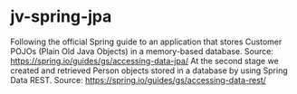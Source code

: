 # jv-spring-jpa
Following the official Spring guide to an application that stores Customer POJOs (Plain Old Java Objects) in a memory-based database. Source: https://spring.io/guides/gs/accessing-data-jpa/ 
At the second stage we created and retrieved Person objects stored in a database by using Spring Data REST. Source: https://spring.io/guides/gs/accessing-data-rest/

